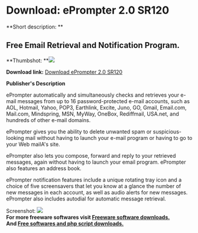 # Download: ePrompter 2.0 SR120

**Short description: **

## Free Email Retrieval and Notification Program.

  
**Thumbshot: **![](http://www.freewarefiles.com/screenshot/eprompter_md.gif)   
  
**Download link:** [Download ePrompter 2.0 SR120](http://freesoftwares.boysofts.com/EPrompter_program_4981.html)  
  

**Publisher's Description**  
  

ePrompter automatically and simultaneously checks and retrieves your e-mail
messages from up to 16 password-protected e-mail accounts, such as AOL,
Hotmail, Yahoo, POP3, Earthlink, Excite, Juno, GO, Gmail, Email.com, Mail.com,
Mindspring, MSN, MyWay, OneBox, Rediffmail, USA.net, and hundreds of other
e-mail domains.

ePrompter gives you the ability to delete unwanted spam or suspicious-looking
mail without having to launch your e-mail program or having to go to your Web
mailA's site.

ePrompter also lets you compose, forward and reply to your retrieved messages,
again without having to launch your email program. ePrompter also features an
address book.

ePrompter notification features include a unique rotating tray icon and a
choice of five screensavers that let you know at a glance the number of new
messages in each account, as well as audio alerts for new messages. ePrompter
also includes autodial for automatic message retrieval.

  
  
Screenshot: ![](http://www.freewarefiles.com/screenshot/eprompter.gif)  
**For more freeware softwares visit [Freeware software downloads.](http://freesoftwares.boysofts.com/)**   
**And [Free softwares and php script downloads.](http://www.boysofts.com/)**

